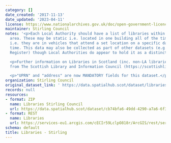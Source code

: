 ```yaml
---
category: []
date_created: '2017-11-13'
date_updated: '2023-04-11'
license: https://www.nationalarchives.gov.uk/doc/open-government-licence/version/3/
maintainer: Stirling Council
notes: '<p>Each Local Authority should have a list of libraries within their Council
  area. These may be static i.e. located in one building all of the time, or mobile
  i.e. they are in vehicles that attend a set location on a specific day at a certain
  time. This data may also be collected as part of other datasets (e.g. Council Asset
  Register) though Local Authorities do appear to hold it as a distinct layer.</p>

  <p>Further information on Libraries in Scotland (inc. non-LA libraries) is available
  from The Scottish Library and Information Council (https://scottishlibraries.org/)</p>

  <p>"UPRN" and "address" are now MANDATORY fields for this dataset.</p>'
organization: Stirling Council
original_dataset_link: ' https://data.spatialhub.scot/dataset/libraries-st'
records: null
resources:
- format: ZIP
  name: Libraries Stirling Council
  url: https://data.spatialhub.scot/dataset/cb74bfa6-49dd-4290-a7a6-6f3d5d5e8ddc/resource/55ce6e78-83d2-4aac-b944-dff93065de02/download/libraries.zip
- format: REST
  name: Libraries
  url: https://services-eu1.arcgis.com/cECIr59LclpO818r/ArcGIS/rest/services/libraries%20-%20libraries%20(updated%202023)/FeatureServer
schema: default
title: Libraries - Stirling
---
```


